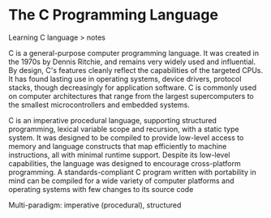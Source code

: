 # The C Programming Language

Learning C language > notes

C is a general-purpose computer programming language. It was created in the 1970s by Dennis Ritchie, and remains very widely used and influential. 
By design, C's features cleanly reflect the capabilities of the targeted CPUs. It has found lasting use in operating systems, device drivers, 
protocol stacks, though decreasingly for application software. C is commonly used on computer architectures that range from the largest 
supercomputers to the smallest microcontrollers and embedded systems. 

C is an imperative procedural language, supporting structured programming, lexical variable scope and recursion, with a static type system. 
It was designed to be compiled to provide low-level access to memory and language constructs that map efficiently to machine instructions, 
all with minimal runtime support. Despite its low-level capabilities, the language was designed to encourage cross-platform programming. 
A standards-compliant C program written with portability in mind can be compiled for a wide variety of computer platforms and operating 
systems with few changes to its source code

Multi-paradigm: imperative (procedural), structured
